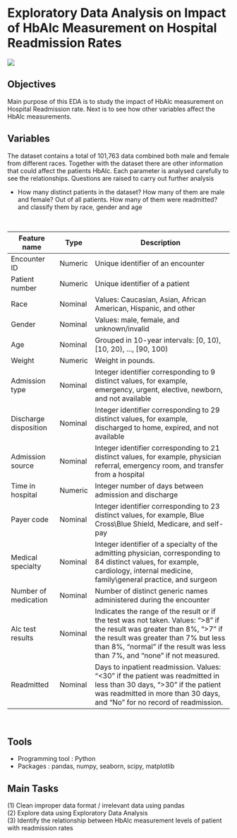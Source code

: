 # Exploratory Data Analysis on Impact of HbAlc Measurement on Hospital Readmission Rates
![](https://www.dietvsdisease.org/wp-content/uploads/2017/12/hba1c-diabetes-control-chart.jpg)

Objectives
--------
Main purpose of this EDA is to study the impact of HbAlc measurement on Hospital Readmission rate. Next is to see how other variables affect the HbAlc measurements.

Variables
--------
The dataset contains a total of 101,763 data combined both male and female from different races. Together with the dataset there are other information that could affect the patients HbAlc. Each parameter is analysed carefully to see the relationships. Questions are raised to carry out further analysis

* How many distinct patients in the dataset? How many of them are male and female? Out of all patients. How many of them were readmitted? and classify them by race, gender and age
<br>

|Feature name |	Type	|Description	|
|-------------|---------|---------------|
|Encounter ID|	Numeric	|Unique identifier of an encounter 	|
|Patient number|	Numeric	|  Unique identifier of a patient	|
|Race|	Nominal	|  Values: Caucasian, Asian, African American, Hispanic, and other	|
|Gender|	Nominal	|  Values: male, female, and unknown/invalid	|
|Age|	Nominal	| Grouped in 10-year intervals: [0, 10), [10, 20), ..., [90, 100)	|
|Weight|	Numeric	| Weight in pounds.	|
|Admission type|	Nominal	| Integer identifier corresponding to 9 distinct values, for example, emergency, urgent, elective, newborn, and not available	|
|Discharge disposition|	Nominal	|  Integer identifier corresponding to 29 distinct values, for example, discharged to home, expired, and not available	|
|Admission source|	Nominal	|  Integer identifier corresponding to 21 distinct values, for example, physician referral, emergency room, and transfer from a hospital	|
|Time in hospital|	Numeric	|  Integer number of days between admission and discharge	|
|Payer code|	Nominal	|  Integer identifier corresponding to 23 distinct values, for example, Blue Cross\Blue Shield, Medicare, and self-pay	|
|Medical specialty|	Nominal	| Integer identifier of a specialty of the admitting physician, corresponding to 84 distinct values, for example, cardiology, internal medicine, family\general practice, and surgeon	|
|Number of medication|	Nominal	| Number of distinct generic names administered during the encounter	|
|Alc test results|	Nominal	| Indicates the range of the result or if the test was not taken. Values: “>8” if the result was greater than 8%, “>7” if the result was greater than 7% but less than 8%, “normal” if the result was less than 7%, and “none” if not measured.	|
|Readmitted|	Nominal	| Days to inpatient readmission. Values: “<30” if the patient was readmitted in less than 30 days, “>30” if the patient was readmitted in more than 30 days, and “No” for no record of readmission.	|
<br>

## Tools
* Programming tool : Python
* Packages : pandas, numpy, seaborn, scipy, matplotlib

## Main Tasks
(1) Clean improper data format / irrelevant data using pandas <br>
(2) Explore data using Exploratory Data Analysis <br>
(3) Identify the relationship between HbAlc measurement levels of patient with readmission rates <br>




